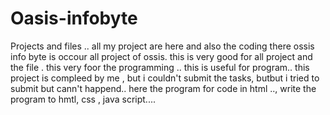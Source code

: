 # Oasis-infobyte
Projects and files ..
all my project are here and also the coding there
ossis info byte is occour all project of ossis.
this is very good for all project and the file .
this very foor the programming ..
this is useful for program..
this project is compleed by me , but i couldn't submit the tasks, butbut i tried to submit but cann't happend..
here the program  for code in html ..,
write the program to hmtl, css , java script....
